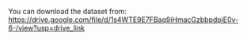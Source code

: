You can download the dataset from:
https://drive.google.com/file/d/1s4WTE9E7FBaq9iHmacGzbbpdpiE0v-6-/view?usp=drive_link